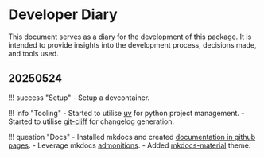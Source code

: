 # Developer Diary

This document serves as a diary for the development of this package. It is intended to provide insights into the development process, decisions made, and tools used.

## 20250524

!!! success "Setup"
    - Setup a devcontainer.

!!! info "Tooling"
    - Started to utilise [uv](https://docs.astral.sh/uv/getting-started/) for python project  management.
    - Started to utilise [git-cliff](https://git-cliff.org/) for changelog generation.

!!! question "Docs"
    - Installed mkdocs and created [documentation in github pages](https://www.mkdocs.org/user-guide/deploying-your-docs/).
    - Leverage mkdocs [admonitions](https://squidfunk.github.io/mkdocs-material/reference/admonitions/#supported-types).
    - Added [mkdocs-material](https://squidfunk.github.io/mkdocs-material/) theme.



